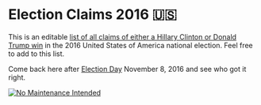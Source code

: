 # Election Claims 2016 🇺🇸

This is an editable [list of all claims of either a Hillary Clinton or Donald Trump win](2016_Prediction_List.markdown) in the 2016 United States of America national election. Feel free to add to this list.

Come back here after [Election Day](//en.wikipedia.org/wiki/United_States_elections,_2016) November 8, 2016 and see who got it right.

[![No Maintenance Intended](http://unmaintained.tech/badge.svg)](http://unmaintained.tech/)
